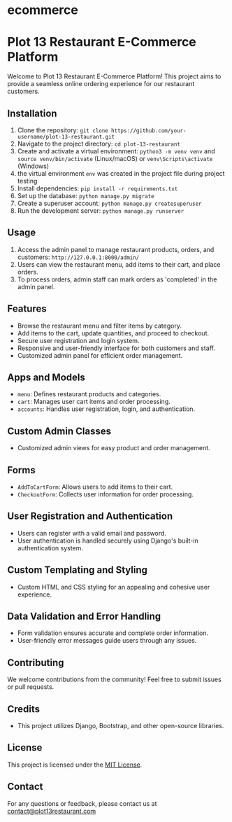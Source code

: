 # ecommerce
# Plot 13 Restaurant E-Commerce Platform

Welcome to Plot 13 Restaurant E-Commerce Platform! This project aims to provide a seamless online ordering experience for our restaurant customers.

## Installation

1. Clone the repository: `git clone https://github.com/your-username/plot-13-restaurant.git`
2. Navigate to the project directory: `cd plot-13-restaurant`
3. Create and activate a virtual environment: `python3 -m venv venv` and `source venv/bin/activate` (Linux/macOS) or `venv\Scripts\activate` (Windows)
4. the virtual environment `env` was created in the project file during project testing
5. Install dependencies: `pip install -r requirements.txt`
6. Set up the database: `python manage.py migrate`
7. Create a superuser account: `python manage.py createsuperuser`
8. Run the development server: `python manage.py runserver`

## Usage

1. Access the admin panel to manage restaurant products, orders, and customers: `http://127.0.0.1:8000/admin/`
2. Users can view the restaurant menu, add items to their cart, and place orders.
3. To process orders, admin staff can mark orders as 'completed' in the admin panel.

## Features

- Browse the restaurant menu and filter items by category.
- Add items to the cart, update quantities, and proceed to checkout.
- Secure user registration and login system.
- Responsive and user-friendly interface for both customers and staff.
- Customized admin panel for efficient order management.

## Apps and Models

- `menu`: Defines restaurant products and categories.
- `cart`: Manages user cart items and order processing.
- `accounts`: Handles user registration, login, and authentication.

## Custom Admin Classes

- Customized admin views for easy product and order management.

## Forms

- `AddToCartForm`: Allows users to add items to their cart.
- `CheckoutForm`: Collects user information for order processing.

## User Registration and Authentication

- Users can register with a valid email and password.
- User authentication is handled securely using Django's built-in authentication system.

## Custom Templating and Styling

- Custom HTML and CSS styling for an appealing and cohesive user experience.

## Data Validation and Error Handling

- Form validation ensures accurate and complete order information.
- User-friendly error messages guide users through any issues.

## Contributing

We welcome contributions from the community! Feel free to submit issues or pull requests.

## Credits

- This project utilizes Django, Bootstrap, and other open-source libraries.

## License

This project is licensed under the [MIT License](LICENSE).

## Contact

For any questions or feedback, please contact us at contact@plot13restaurant.com
